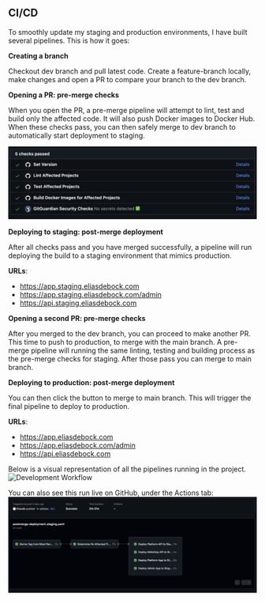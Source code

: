 ## CI/CD

To smoothly update my staging and production environments, I have built several pipelines. This is how it goes:

**Creating a branch**

Checkout dev branch and pull latest code. Create a feature-branch locally, make changes and open a PR to compare your branch to the dev branch.

**Opening a PR: pre-merge checks**

When you open the PR, a pre-merge pipeline will attempt to lint, test and build only the affected code. It will also push Docker images to Docker Hub. When these checks pass, you can then safely merge to dev branch to automatically start deployment to staging.

![Development Workflow](./docs/devops/staging/premerge-checks_v3.png)

**Deploying to staging: post-merge deployment**

After all checks pass and you have merged successfully, a pipeline will run deploying the build to a staging environment that mimics production.

**URLs**:

-   https://app.staging.eliasdebock.com
-   https://app.staging.eliasdebock.com/admin
-   https://api.staging.eliasdebock.com

**Opening a second PR: pre-merge checks**

After you merged to the dev branch, you can proceed to make another PR. This time to push to production, to merge with the main branch. A pre-merge pipeline will running the same linting, testing and building process as the pre-merge checks for staging. After those pass you can merge to main branch.

**Deploying to production: post-merge deployment**

You can then click the button to merge to main branch. This will trigger the final pipeline to deploy to production.

**URLs**:

-   https://app.eliasdebock.com
-   https://app.eliasdebock.com/admin
-   https://api.eliasdebock.com

Below is a visual representation of all the pipelines running in the project.
![Development Workflow](./devops/cicd_v2.png)

You can also see this run live on GitHub, under the Actions tab:
![Staging Deployment Pipeline Github](./docs/devops/staging/postmerge-deployment-github_v2.png)

